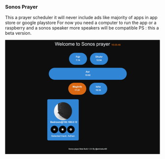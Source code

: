 ### Sonos Prayer
This a prayer scheduler it will never include ads like majority of apps in app store or google playstore
For now you need a computer to run the app or a raspberry and a sonos speaker more speakers will be compatible
PS : this a beta version.

![app image](./documentation/assets/app.jpg)